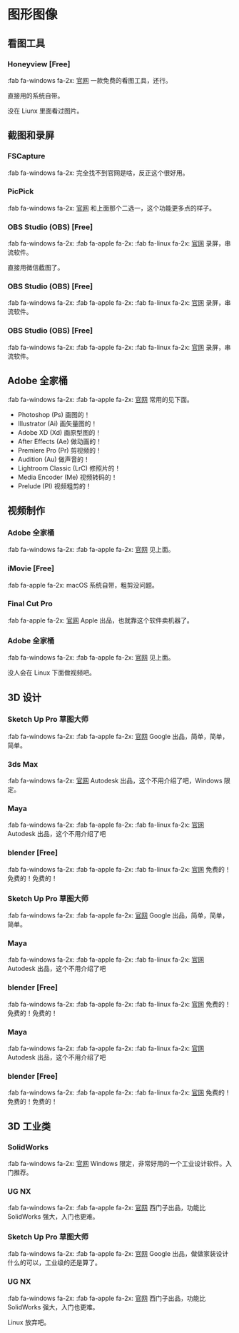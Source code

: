 # 图形图像

## 看图工具

<!-- tabs:start -->

<!-- tab:Windows -->

### Honeyview [Free]

:fab fa-windows fa-2x: [官网](https://www.bandisoft.com/honeyview/) 一款免费的看图工具，还行。

<!-- tab:macOS -->

直接用的系统自带。

<!-- tab:Linux -->

没在 Liunx 里面看过图片。

<!-- tabs:end -->

## 截图和录屏

<!-- tabs:start -->

<!-- tab:Windows -->

### FSCapture

:fab fa-windows fa-2x: 完全找不到官网是啥，反正这个很好用。

### PicPick

:fab fa-windows fa-2x: [官网](https://picpick.app/zh/) 和上面那个二选一，这个功能更多点的样子。

### OBS Studio (OBS) [Free]

:fab fa-windows fa-2x: :fab fa-apple fa-2x: :fab fa-linux fa-2x: [官网](https://obsproject.com/) 录屏，串流软件。

<!-- tab:macOS -->

直接用微信截图了。

### OBS Studio (OBS) [Free]

:fab fa-windows fa-2x: :fab fa-apple fa-2x: :fab fa-linux fa-2x: [官网](https://obsproject.com/) 录屏，串流软件。

<!-- tab:Linux -->

### OBS Studio (OBS) [Free]

:fab fa-windows fa-2x: :fab fa-apple fa-2x: :fab fa-linux fa-2x: [官网](https://obsproject.com/) 录屏，串流软件。

<!-- tabs:end -->

## Adobe 全家桶

:fab fa-windows fa-2x: :fab fa-apple fa-2x: [官网](https://www.adobe.com/cn/) 常用的见下面。

- Photoshop (Ps) 画图的！
- Illustrator (Ai) 画矢量图的！
- Adobe XD (Xd) 画原型图的！
- After Effects (Ae) 做动画的！
- Premiere Pro (Pr) 剪视频的！
- Audition (Au) 做声音的！
- Lightroom Classic (LrC) 修照片的！
- Media Encoder (Me) 视频转码的！
- Prelude (Pl) 视频粗剪的！

## 视频制作

<!-- tabs:start -->

<!-- tab:Windows -->

### Adobe 全家桶

:fab fa-windows fa-2x: :fab fa-apple fa-2x: [官网](https://www.adobe.com/cn/) 见上面。

<!-- tab:macOS -->

### iMovie [Free]

:fab fa-apple fa-2x: macOS 系统自带，粗剪没问题。

### Final Cut Pro

:fab fa-apple fa-2x: [官网](https://www.apple.com.cn/final-cut-pro/) Apple 出品，也就靠这个软件卖机器了。

### Adobe 全家桶

:fab fa-windows fa-2x: :fab fa-apple fa-2x: [官网](https://www.adobe.com/cn/) 见上面。

<!-- tab:Linux -->

没人会在 Linux 下面做视频吧。

<!-- tabs:end -->

## 3D 设计

<!-- tabs:start -->

<!-- tab:Windows -->

### Sketch Up Pro 草图大师

:fab fa-windows fa-2x: :fab fa-apple fa-2x: [官网](https://www.sketchup.com/zh-CN/products/sketchup-pro) Google 出品，简单，简单，简单。

### 3ds Max

:fab fa-windows fa-2x: [官网](https://www.autodesk.com.cn/products/3ds-max/overview) Autodesk 出品，这个不用介绍了吧，Windows 限定。

### Maya

:fab fa-windows fa-2x: :fab fa-apple fa-2x: :fab fa-linux fa-2x: [官网](https://www.autodesk.com.cn/products/maya/overview) Autodesk 出品，这个不用介绍了吧

### blender [Free]

:fab fa-windows fa-2x: :fab fa-apple fa-2x: :fab fa-linux fa-2x: [官网](https://www.blender.org/) 免费的！免费的！免费的！

<!-- tab:macOS -->

### Sketch Up Pro 草图大师

:fab fa-windows fa-2x: :fab fa-apple fa-2x: [官网](https://www.sketchup.com/zh-CN/products/sketchup-pro) Google 出品，简单，简单，简单。

### Maya

:fab fa-windows fa-2x: :fab fa-apple fa-2x: :fab fa-linux fa-2x: [官网](https://www.autodesk.com.cn/products/maya/overview) Autodesk 出品，这个不用介绍了吧

### blender [Free]

:fab fa-windows fa-2x: :fab fa-apple fa-2x: :fab fa-linux fa-2x: [官网](https://www.blender.org/) 免费的！免费的！免费的！

<!-- tab:Linux -->

### Maya

:fab fa-windows fa-2x: :fab fa-apple fa-2x: :fab fa-linux fa-2x: [官网](https://www.autodesk.com.cn/products/maya/overview) Autodesk 出品，这个不用介绍了吧

### blender [Free]

:fab fa-windows fa-2x: :fab fa-apple fa-2x: :fab fa-linux fa-2x: [官网](https://www.blender.org/) 免费的！免费的！免费的！

<!-- tabs:end -->

## 3D 工业类

<!-- tabs:start -->

<!-- tab:Windows -->

### SolidWorks

:fab fa-windows fa-2x: [官网](https://www.solidworks.com/zh-hans) Windows 限定，非常好用的一个工业设计软件。入门推荐。

### UG NX

:fab fa-windows fa-2x: :fab fa-apple fa-2x: [官网](https://www.plm.automation.siemens.com/global/zh/products/nx/) 西门子出品，功能比 SolidWorks 强大，入门也更难。

<!-- tab:macOS -->

### Sketch Up Pro 草图大师

:fab fa-windows fa-2x: :fab fa-apple fa-2x: [官网](https://www.sketchup.com/) Google 出品，做做家装设计什么的可以，工业级的还是算了。

### UG NX

:fab fa-windows fa-2x: :fab fa-apple fa-2x: [官网](https://www.plm.automation.siemens.com/global/zh/products/nx/) 西门子出品，功能比 SolidWorks 强大，入门也更难。

<!-- tab:Linux -->

Linux 放弃吧。

<!-- tabs:end -->
